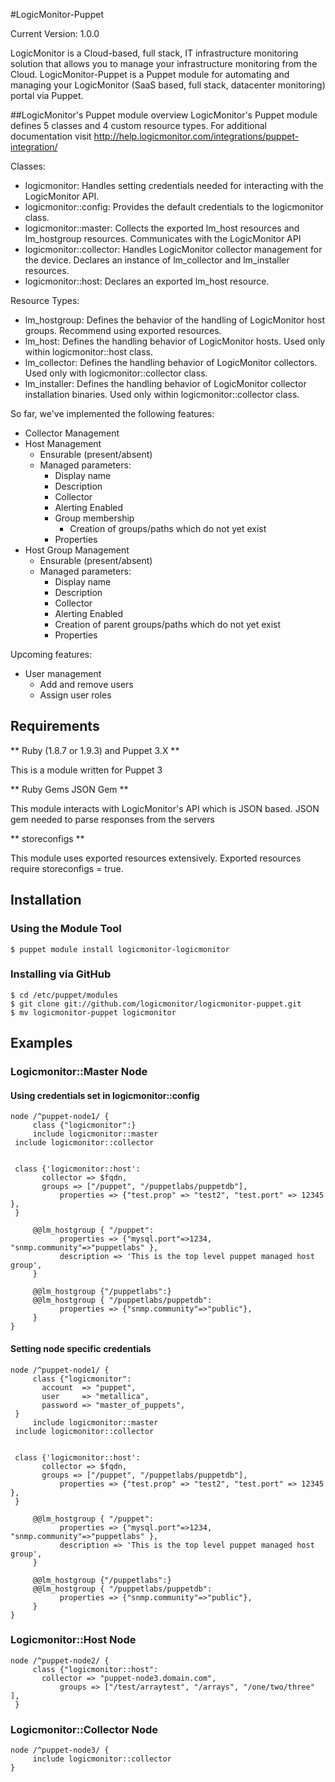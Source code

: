 #LogicMonitor-Puppet

Current Version: 1.0.0

LogicMonitor is a Cloud-based, full stack, IT infrastructure monitoring solution that 
allows you to manage your infrastructure monitoring from the Cloud.
LogicMonitor-Puppet is a Puppet module for automating and managing your LogicMonitor 
(SaaS based, full stack, datacenter monitoring) portal via Puppet.

##LogicMonitor's Puppet module overview
LogicMonitor's Puppet module defines 5 classes and 4 custom resource types. For additional documentation visit http://help.logicmonitor.com/integrations/puppet-integration/

Classes:
* logicmonitor: Handles setting credentials needed for interacting with the LogicMonitor API.
* logicmonitor::config: Provides the default credentials to the logicmonitor class.
* logicmonitor::master: Collects the exported lm_host resources and lm_hostgroup resources. Communicates with the LogicMonitor API
* logicmonitor::collector: Handles LogicMonitor collector management for the device. Declares an instance of lm_collector and lm_installer resources.
* logicmonitor::host: Declares an exported lm_host resource.

Resource Types:
* lm_hostgroup: Defines the behavior of the handling of LogicMonitor host groups. Recommend using exported resources.
* lm_host: Defines the handling behavior of LogicMonitor hosts. Used only within logicmonitor::host class.
* lm_collector: Defines the handling behavior of LogicMonitor collectors. Used only with logicmonitor::collector class.
* lm_installer: Defines the handling behavior of LogicMonitor collector installation binaries. Used only within logicmonitor::collector class.

So far, we've implemented the following features:

* Collector Management    
* Host Management
  * Ensurable (present/absent)
  * Managed parameters:
    * Display name
    * Description
    * Collector
    * Alerting Enabled
    * Group membership
      * Creation of groups/paths which do not yet exist
    * Properties  
* Host Group Management
  * Ensurable (present/absent)
  * Managed parameters:
    * Display name
    * Description
    * Collector
    * Alerting Enabled
    * Creation of parent groups/paths which do not yet exist
    * Properties  

Upcoming features:

* User management
  * Add and remove users
  * Assign user roles

## Requirements

** Ruby (1.8.7 or 1.9.3) and Puppet 3.X **

This is a module written for Puppet 3

** Ruby Gems  JSON Gem **

This module interacts with LogicMonitor's API which is JSON based. JSON gem needed to parse responses from the servers

** storeconfigs **

This module uses exported resources extensively. Exported resources require storeconfigs = true.

## Installation

### Using the Module Tool

    $ puppet module install logicmonitor-logicmonitor

### Installing via GitHub

    $ cd /etc/puppet/modules
    $ git clone git://github.com/logicmonitor/logicmonitor-puppet.git
    $ mv logicmonitor-puppet logicmonitor

## Examples

### Logicmonitor::Master Node

#### Using credentials set in logicmonitor::config

    node /^puppet-node1/ {
         class {"logicmonitor":}
    	 include logicmonitor::master
	 include logicmonitor::collector  


	 class {'logicmonitor::host':
	       collector => $fqdn,
	       groups => ["/puppet", "/puppetlabs/puppetdb"],
               properties => {"test.prop" => "test2", "test.port" => 12345 },
	 }

    	 @@lm_hostgroup { "/puppet":
    	       properties => {"mysql.port"=>1234, "snmp.community"=>"puppetlabs" },
    	       description => 'This is the top level puppet managed host group',
    	 }

    	 @@lm_hostgroup {"/puppetlabs":}
    	 @@lm_hostgroup { "/puppetlabs/puppetdb":
    	       properties => {"snmp.community"=>"public"},
    	 }
    }

#### Setting node specific credentials

    node /^puppet-node1/ {
         class {"logicmonitor":
	       account  => "puppet",
	       user     => "metallica",
	       password => "master_of_puppets",
	 }
    	 include logicmonitor::master
	 include logicmonitor::collector  


	 class {'logicmonitor::host':
	       collector => $fqdn,
	       groups => ["/puppet", "/puppetlabs/puppetdb"],
               properties => {"test.prop" => "test2", "test.port" => 12345 },
	 }

    	 @@lm_hostgroup { "/puppet":
    	       properties => {"mysql.port"=>1234, "snmp.community"=>"puppetlabs" },
    	       description => 'This is the top level puppet managed host group',
    	 }

    	 @@lm_hostgroup {"/puppetlabs":}
    	 @@lm_hostgroup { "/puppetlabs/puppetdb":
    	       properties => {"snmp.community"=>"public"},
    	 }
    }


### Logicmonitor::Host Node

    node /^puppet-node2/ {
         class {"logicmonitor::host":
	       collector => "puppet-node3.domain.com",
               groups => ["/test/arraytest", "/arrays", "/one/two/three" ],
  	 }


### Logicmonitor::Collector Node

    node /^puppet-node3/ {
    	 include logicmonitor::collector
    }
